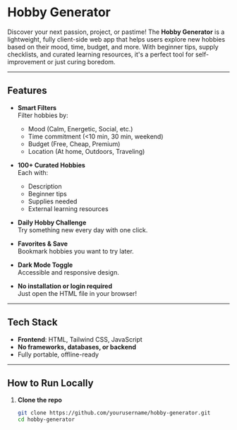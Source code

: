 # Hobby Generator

Discover your next passion, project, or pastime! The **Hobby Generator** is a lightweight, fully client-side web app that helps users explore new hobbies based on their mood, time, budget, and more. With beginner tips, supply checklists, and curated learning resources, it's a perfect tool for self-improvement or just curing boredom.

---

## Features

- **Smart Filters**  
  Filter hobbies by:
  - Mood (Calm, Energetic, Social, etc.)
  - Time commitment (<10 min, 30 min, weekend)
  - Budget (Free, Cheap, Premium)
  - Location (At home, Outdoors, Traveling)

- **100+ Curated Hobbies**  
  Each with:
  - Description
  - Beginner tips
  - Supplies needed
  - External learning resources

- **Daily Hobby Challenge**  
  Try something new every day with one click.

- **Favorites & Save**  
  Bookmark hobbies you want to try later.

- **Dark Mode Toggle**  
  Accessible and responsive design.

- **No installation or login required**  
  Just open the HTML file in your browser!

---

## Tech Stack

- **Frontend**: HTML, Tailwind CSS, JavaScript
- **No frameworks, databases, or backend**
- Fully portable, offline-ready

---

## How to Run Locally

1. **Clone the repo**  
   ```bash
   git clone https://github.com/yourusername/hobby-generator.git
   cd hobby-generator
